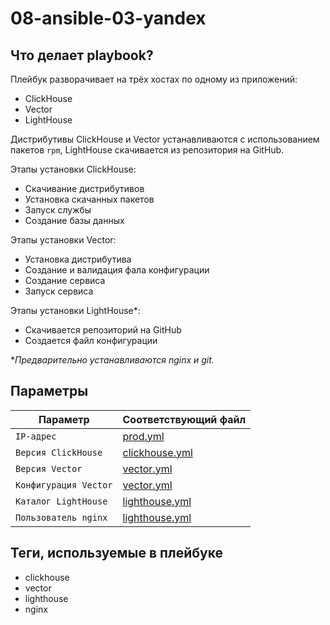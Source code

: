 # 08-ansible-03-yandex

## Что делает playbook?

Плейбук разворачивает на трёх хостах по одному из приложений:
- ClickHouse
- Vector
- LightHouse

Дистрибутивы ClickHouse и Vector устанавливаются с использованием пакетов `rpm`,
LightHouse скачивается из репозитория на GitHub.

Этапы установки ClickHouse:
- Скачивание дистрибутивов
- Установка скачанных пакетов
- Запуск службы
- Создание базы данных

Этапы установки Vector:
- Установка дистрибутива
- Создание и валидация фала конфигурации
- Создание сервиса
- Запуск сервиса

Этапы установки LightHouse*:
- Скачивается репозиторий на GitHub
- Создается файл конфигурации

 **Предварительно устанавливаются nginx и git.*

## Параметры 

| Параметр | Соответствующий файл |
|------------- | ------------- |
| `IP-адрес` | [prod.yml](./inventory/prod.yml) |
| `Верcия ClickHouse` | [clickhouse.yml](./group_vars/clickhouse.yml) |
| `Верcия Vector` | [vector.yml](./group_vars/vector.yml) |
| `Конфигурация Vector` | [vector.yml](./group_vars/vector.yml) |
| `Каталог LightHouse` | [lighthouse.yml](./group_vars/lighthouse.yml) |
| `Пользователь nginx` | [lighthouse.yml](./group_vars/lighthouse.yml) |

## Теги, используемые в плейбуке

- clickhouse
- vector
- lighthouse
- nginx